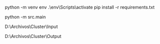 python -m venv env
.\env\Scripts\activate
pip install -r requirements.txt

python -m src.main



D:\Archivos\Cluster\Input

D:\Archivos\Cluster\Output

